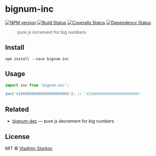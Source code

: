 # bignum-inc

[![NPM version][npm-image]][npm-url]
[![Build Status][travis-image]][travis-url]
[![Coveralls Status][coveralls-image]][coveralls-url]
[![Dependency Status][depstat-image]][depstat-url]

> pure js increment for big numbers

## Install

    npm install --save bignum-inc

## Usage

```js
import inc from 'bignum-inc';

inc('419999999999999999999999'); // '420000000000000000000000'
```

## Related

* [bignum-dec](https://github.com/iamstarkov/bignum-dec) —  pure js decrement for big numbers

## License

MIT © [Vladimir Starkov](https://iamstarkov.com)

[npm-url]: https://npmjs.org/package/bignum-inc
[npm-image]: https://img.shields.io/npm/v/bignum-inc.svg?style=flat-square

[travis-url]: https://travis-ci.org/iamstarkov/bignum-inc
[travis-image]: https://img.shields.io/travis/iamstarkov/bignum-inc.svg?style=flat-square

[coveralls-url]: https://coveralls.io/r/iamstarkov/bignum-inc
[coveralls-image]: https://img.shields.io/coveralls/iamstarkov/bignum-inc.svg?style=flat-square

[depstat-url]: https://david-dm.org/iamstarkov/bignum-inc
[depstat-image]: https://david-dm.org/iamstarkov/bignum-inc.svg?style=flat-square
